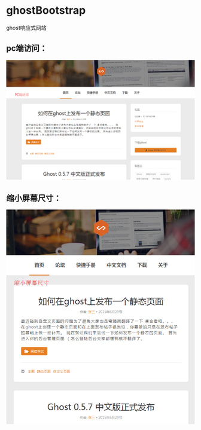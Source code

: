# ghostBootstrap
ghost响应式网站

## pc端访问：
![image](https://github.com/xiaojiandong/ghostBootstrap/blob/master/img/pc-view.png)

## 缩小屏幕尺寸：
![image](https://github.com/xiaojiandong/ghostBootstrap/blob/master/img/small-view.png)
